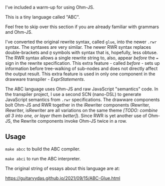 
I've included a warm-up for using Ohm-JS.

This is a tiny language called "ABC".

Feel free to skip over this section if you are already familiar with grammars and Ohm-JS.

I've converted the original rewrite syntax, called `glue`, into the newer `.rwr` syntax.  The syntaxes are very similar.  The newer RWR syntax replaces double-brackets and `@` symbols with syntax that is, hopefully, less obtuse.  The RWR syntax allows a single rewrite string to, also, appear *before* the `=` sign in the rewrite specification.  This extra feature - called *before* - sets up information before tree-walking of sub-nodes and does not directly affect the output result.  This extra feature is used in only one component in the drawware transpiler - *ExprStatements*.

The ABC language uses Ohm-JS and raw JavaScript "semantics" code.  In the transpiler project, I use a second SCN (nano-DSL) to generate JavaScript semantics from `.rwr` specifications.  The drawware components bolt Ohm-JS and RWR together in the iRewriter components (Rewriter, iRewriter, isRewriter are all variations on the same theme *[TODO: combine all 3 into one, or layer them better]*).  Since RWR is yet another use of Ohm-JS, the Rewrite components invoke Ohm-JS twice in a row.
## Usage

`make abcc` to build the ABC compiler.

`make abci` to run the ABC interpreter.

The original string of essays about this language are at:

https://guitarvydas.github.io/2021/09/15/ABC-Glue.html